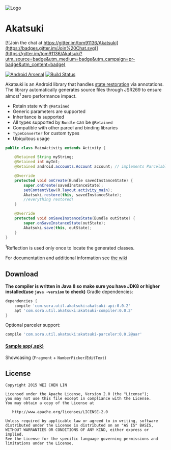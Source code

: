 ![Logo](https://github.com/tom91136/Akatsuki/blob/master/akatsuki_logo.png)
# Akatsuki
[![Join the chat at https://gitter.im/tom91136/Akatsuki](https://badges.gitter.im/Join%20Chat.svg)](https://gitter.im/tom91136/Akatsuki?utm_source=badge&utm_medium=badge&utm_campaign=pr-badge&utm_content=badge)

[![Android Arsenal](https://img.shields.io/badge/Android%20Arsenal-Akatsuki-green.svg?style=flat)](https://android-arsenal.com/details/1/2230)
[![Build Status](https://travis-ci.org/tom91136/Akatsuki.svg)](https://travis-ci.org/tom91136/Akatsuki)

Akatsuki is an Android library that handles [state restoration](http://developer.android.com/training/basics/activity-lifecycle/recreating.html) via annotations.
The library automatically generates source files through JSR269 to ensure almost<sup>1</sup> zero performance impact.
- Retain state with `@Retained`
- Generic parameters are supported
- Inheritance is supported
- All types supported by `Bundle` can be `@Retained`
- Compatible with other parcel and binding libraries
- `TypeConverter` for custom types
- Ubiquitous usage

```java
public class MainActivity extends Activity {

    @Retained String myString;
    @Retained int myInt;
    @Retained android.accounts.Account account; // implements Parcelable

    @Override
    protected void onCreate(Bundle savedInstanceState) {
        super.onCreate(savedInstanceState);
        setContentView(R.layout.activity_main);
        Akatsuki.restore(this, savedInstanceState);
        //everything restored!   
    }

    @Override
    protected void onSaveInstanceState(Bundle outState) {
        super.onSaveInstanceState(outState);
        Akatsuki.save(this, outState);
    }
}
```
<sup>1</sup>Reflection is used only once to locate the generated classes.

For documentation and additional information see [the wiki](https://github.com/tom91136/Akatsuki/wiki)

## Download
**The compiler is written in Java 8 so make sure you have JDK8 or higher installed(use `java -version` to check)**
Gradle dependencies:
```groovy
dependencies {
	compile 'com.sora.util.akatsuki:akatsuki-api:0.0.2'
	apt 'com.sora.util.akatsuki:akatsuki-compiler:0.0.2'
}
```
Optional parceler support:
```groovy
compile 'com.sora.util.akatsuki:akatsuki-parceler:0.0.2@aar'
```
#### [Sample app(.apk)](http://jcenter.bintray.com/com/sora/util/akatsuki/sample/0.0.2/)
Showcasing (`Fragment` + `NumberPicker`/`EditText`)

## License

    Copyright 2015 WEI CHEN LIN

    Licensed under the Apache License, Version 2.0 (the "License");
    you may not use this file except in compliance with the License.
    You may obtain a copy of the License at

       http://www.apache.org/licenses/LICENSE-2.0

    Unless required by applicable law or agreed to in writing, software
    distributed under the License is distributed on an "AS IS" BASIS,
    WITHOUT WARRANTIES OR CONDITIONS OF ANY KIND, either express or implied.
    See the License for the specific language governing permissions and
    limitations under the License.




